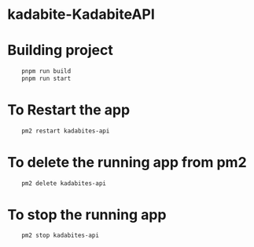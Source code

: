 # kadabite-KadabiteAPI


# Building project
```bash
    pnpm run build
    pnpm run start
```

# To Restart the app
```bash
    pm2 restart kadabites-api
```

# To delete the running app from pm2
```bash
    pm2 delete kadabites-api
```

# To stop the running app
```bash
    pm2 stop kadabites-api
```